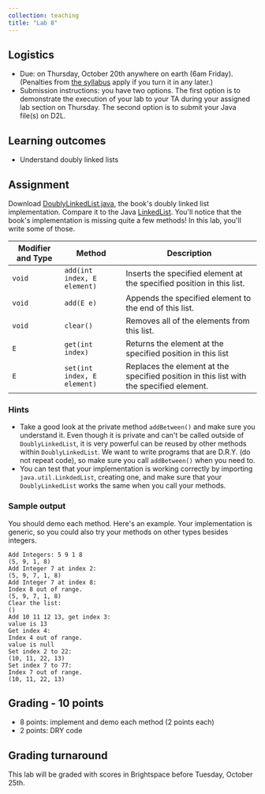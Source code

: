 ```yaml
---
collection: teaching
title: "Lab 8"
---
```


## Logistics
* Due: on Thursday, October 20th anywhere on earth (6am Friday). (Penalties from [the
	syllabus](https://lgw2.github.io/teaching/csci132-fall-2022/syllabus/)
	apply if you turn it in any later.)
* Submission instructions: you have two options. The first option is to
	demonstrate the execution of your lab to your TA during your assigned lab
	section on Thursday.
	The second option is to submit your Java file(s) on D2L.

## Learning outcomes
* Understand doubly linked lists

## Assignment

Download [DoublyLinkedList.java](https://lgw2.github.io/teaching/csci132-fall-2022/labs/DoublyLinkedList.java), the book's doubly linked list implementation. Compare it to the Java [LinkedList](https://docs.oracle.com/en/java/javase/17/docs/api/java.base/java/util/LinkedList.html). You'll notice that the book's implementation is missing quite a few methods! In this lab, you'll write some of those.

| Modifier and Type | Method                    | Description                                                                             |
|-------------------|---------------------------|-----------------------------------------------------------------------------------------|
| `void`              | `add(int index, E element)` | Inserts the specified element at the specified position in this list.                   |
| `void`              | `add(E e)`                  | Appends the specified element to the end of this list.                                  |
| `void`              | `clear()`                   | Removes all of the elements from this list.                                             |
| `E`                 | `get(int index)`            | Returns the element at the specified position in this list                              |
| `E`                 | `set(int index, E element)` | Replaces the element at the specified position in this list with the specified element. |

### Hints

* Take a good look at the private method `addBetween()` and make sure you understand it. Even though it is private and can't be called outside of `DoublyLinkedList`, it is very powerful can be reused by other methods within `DoublyLinkedList`. We want to write programs that are D.R.Y. (do not repeat code), so make sure you call `addBetween()` when you need to.
* You can test that your implementation is working correctly by importing
	`java.util.LinkdedList`, creating one, and make sure that your
	`DoublyLinkedList` works the same when you call your methods.

### Sample output

You should demo each method. Here's an example. Your implementation is generic,
so you could also try your methods on other types besides integers.

```
Add Integers: 5 9 1 8
(5, 9, 1, 8)
Add Integer 7 at index 2:
(5, 9, 7, 1, 8)
Add Integer 7 at index 8:
Index 8 out of range.
(5, 9, 7, 1, 8)
Clear the list:
()
Add 10 11 12 13, get index 3:
value is 13
Get index 4:
Index 4 out of range.
value is null
Set index 2 to 22:
(10, 11, 22, 13)
Set index 7 to 77:
Index 7 out of range.
(10, 11, 22, 13)
```

## Grading - 10 points
* 8 points: implement and demo each method (2 points each)
* 2 points: DRY code

## Grading turnaround
This lab will be graded with scores in Brightspace before Tuesday, October 25th.
